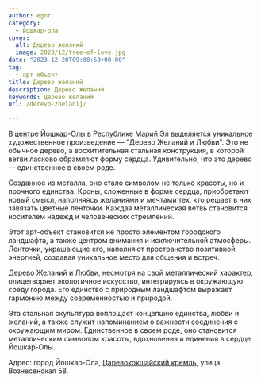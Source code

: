 ```yaml
---
author: egor
category:
  - йошкар-ола
cover:
  alt: Дерево желаний
  image: 2023/12/tree-of-love.jpg
date: "2023-12-20T09:00:50+00:00"
tag:
  - арт-объект
title: Дерево желаний
description: Дерево желаний
keywords: Дерево желаний
url: /derevo-zhelanij/

---
```

В центре Йошкар-Олы в Республике Марий Эл выделяется уникальное художественное произведение — "Дерево Желаний и Любви". Это не обычное дерево, а восхитительная стальная конструкция, в которой ветви ласково обрамляют форму сердца. Удивительно, что это дерево — единственное в своем роде.

Созданное из металла, оно стало символом не только красоты, но и прочного единства. Кроны, сложенные в форме сердца, приобретают новый смысл, наполняясь желаниями и мечтами тех, кто решает в них завязать цветные ленточки. Каждая металлическая ветвь становится носителем надежд и человеческих стремлений.

Этот арт-объект становится не просто элементом городского ландшафта, а также центром внимания и исключительной атмосферы. Ленточки, украшающие его, наполняют пространство позитивной энергией, создавая уникальное место для общения и встреч.

Дерево Желаний и Любви, несмотря на свой металлический характер, олицетворяет экологичное искусство, интегрируясь в окружающую среду города. Его единство с природным ландшафтом выражает гармонию между современностью и природой.

Эта стальная скульптура воплощает концепцию единства, любви и желаний, а также служит напоминанием о важности соединения с окружающим миром. Единственное в своем роде, оно становится металлическим символом красоты, вдохновения и единения в сердце Йошкар-Олы.

Адрес: город Йошкар-Ола, [Царевококшайский кремль](/marijskij-kreml/), улица Вознесенская 58.
